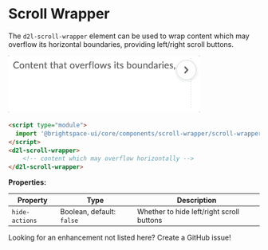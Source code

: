 # Scroll Wrapper

The `d2l-scroll-wrapper` element can be used to wrap content which may overflow its horizontal boundaries, providing left/right scroll buttons.

![scroll wrapper](./screenshots/scroll-wrapper.gif?raw=true)

```html
<script type="module">
  import '@brightspace-ui/core/components/scroll-wrapper/scroll-wrapper.js';
</script>
<d2l-scroll-wrapper>
	<!-- content which may overflow horizontally -->
</d2l-scroll-wrapper>
```

**Properties:**

| Property | Type | Description |
|--|--|--|
| `hide-actions` | Boolean, default: `false` | Whether to hide left/right scroll buttons |

Looking for an enhancement not listed here? Create a GitHub issue!
